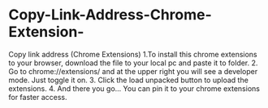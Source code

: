 # Copy-Link-Address-Chrome-Extension-
Copy link address (Chrome Extensions)
1.To install this chrome extensions to your browser, download the file to your local pc and paste it to folder. 
2. Go to chrome://extensions/ and at the upper right you will see a developer mode. Just toggle it on. 
3. Click the load unpacked button to upload the extensions. 
4. And there you go... You can pin it to your chrome extensions for faster access.

